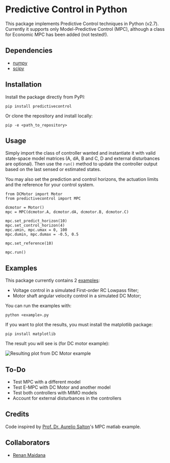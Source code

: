 # Predictive Control in Python

This package implements Predictive Control techniques in Python (v2.7). 
Currently it supports only Model-Predictive Control (MPC), although a class for Economic MPC has been added (not tested!).

## Dependencies

* [numpy](https://www.numpy.org/)
* [scipy](https://www.scipy.org/)

## Installation

Install the package directly from PyPI:

```pip install predictivecontrol```

Or clone the repository and install locally:

```
pip -e <path_to_repository>
```

## Usage

Simply import the class of controller wanted and instantiate it with valid state-space model matrices (A, dA, B and C, D and external disturbances are optional).
Then use the ```run()``` method to update the controller output based on the last sensed or estimated states.

You may also set the prediction and control horizons, the actuation limits and the reference for your control system.

```
from DCMotor import Motor
from predictivecontrol import MPC

dcmotor = Motor()
mpc = MPC(dcmotor.A, dcmotor.dA, dcmotor.B, dcmotor.C)

mpc.set_predict_horizon(10)
mpc.set_control_horizon(4)
mpc.umin, mpc.umax = 0, 100
mpc.dumin, mpc.dumax = -0.5, 0.5

mpc.set_reference(10)

mpc.run()
```

## Examples

This package currently contains 2 [examples](https://github.com/rgmaidana/predictiveControl/tree/master/examples):

* Voltage control in a simulated First-order RC Lowpass filter;
* Motor shaft angular velocity control in a simulated DC Motor;

You can run the examples with:

```python <example>.py```

If you want to plot the results, you must install the matplotlib package:

```pip install matplotlib```

The result you will see is (for DC motor example):

![Resulting plot from DC Motor example](examples/dc_motor_angular_vel.png)

## To-Do

* Test MPC with a different model
* Test E-MPC with DC Motor and another model
* Test both controllers with MIMO models
* Account for external disturbances in the controllers

## Credits
Code inspired by [Prof. Dr. Aurelio Salton](https://scholar.google.com/citations?user=uyWSHmAAAAAJ&hl=en)'s MPC matlab example.

## Collaborators

* [Renan Maidana](https://github.com/rgmaidana)

